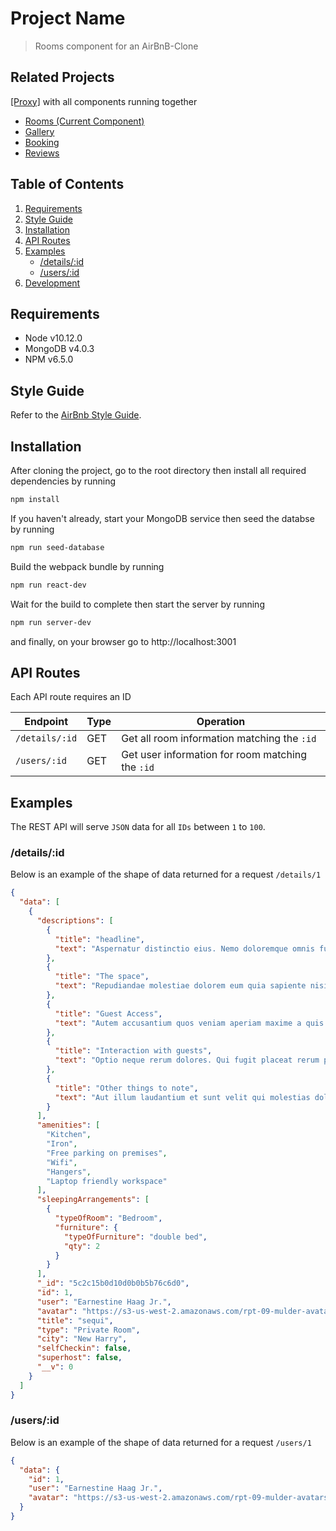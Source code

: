 # Project Name

> Rooms component for an AirBnB-Clone

## Related Projects

[[Proxy]](https://github.com/rpt09-mulder/proxy-allen) with all components running together

- [Rooms (Current Component)](https://github.com/rpt09-mulder/rooms)
- [Gallery](https://github.com/rpt09-mulder/gallery)
- [Booking](https://github.com/rpt09-mulder/booking)
- [Reviews](https://github.com/rpt09-mulder/reviews)

## Table of Contents

1. [Requirements](#Requirements)
1. [Style Guide](#Style-Guide)
1. [Installation](#Installation)
1. [API Routes](#API-Routes)
1. [Examples](#Examples)
   - [/details/:id](#/details/:id)
   - [/users/:id](#/users/:id)
1. [Development](#Development)

## Requirements

- Node v10.12.0
- MongoDB v4.0.3
- NPM v6.5.0

## Style Guide

Refer to the [AirBnb Style Guide](https://github.com/airbnb/javascript).

## Installation

After cloning the project, go to the root directory then install all required dependencies by running

```sh
npm install
```

If you haven't already, start your MongoDB service then seed the databse by running

```sh
npm run seed-database
```

Build the webpack bundle by running

```sh
npm run react-dev
```

Wait for the build to complete then start the server by running

```sh
npm run server-dev
```

and finally, on your browser go to http://localhost:3001

## API Routes

Each API route requires an ID

| Endpoint       | Type | Operation                                        |
| -------------- | ---- | ------------------------------------------------ |
| `/details/:id` | GET  | Get all room information matching the `:id`      |
| `/users/:id`   | GET  | Get user information for room matching the `:id` |

## Examples

The REST API will serve `JSON` data for all `IDs` between `1` to `100`.

### /details/:id

Below is an example of the shape of data returned for a request `/details/1`

```json
{
  "data": [
    {
      "descriptions": [
        {
          "title": "headline",
          "text": "Aspernatur distinctio eius. Nemo doloremque omnis fuga optio ut et debitis voluptatem illum. At dolores aliquid suscipit eos sint. Pariatur ut mollitia quis odit facilis temporibus."
        },
        {
          "title": "The space",
          "text": "Repudiandae molestiae dolorem eum quia sapiente nisi eum. Deleniti ut est tempora. Dignissimos et et reprehenderit voluptas ea aliquid. Sed delectus est cum qui vero eaque facilis voluptatem. Dicta et distinctio optio voluptatem quibusdam sequi corporis iste consequuntur. Quidem vero repellendus eaque minima quia."
        },
        {
          "title": "Guest Access",
          "text": "Autem accusantium quos veniam aperiam maxime a quis commodi. Voluptas eum neque tenetur nulla quae quibusdam illo et voluptas. Voluptates quis nobis. Sed facere nobis est porro laborum impedit voluptatem. Non totam harum ipsa earum quo aliquam labore est qui. Pariatur quia nulla et quis autem tenetur."
        },
        {
          "title": "Interaction with guests",
          "text": "Optio neque rerum dolores. Qui fugit placeat rerum porro. Suscipit provident hic similique eligendi est assumenda perspiciatis iure quibusdam. Hic nihil sed optio veritatis. Velit eaque enim."
        },
        {
          "title": "Other things to note",
          "text": "Aut illum laudantium et sunt velit qui molestias doloremque. Natus quis ducimus expedita dignissimos deserunt. Molestiae sapiente at quo incidunt et. Fugit omnis facere eius ex. Rerum nisi aut voluptatem molestiae ipsum. Veniam minima quas."
        }
      ],
      "amenities": [
        "Kitchen",
        "Iron",
        "Free parking on premises",
        "Wifi",
        "Hangers",
        "Laptop friendly workspace"
      ],
      "sleepingArrangements": [
        {
          "typeOfRoom": "Bedroom",
          "furniture": {
            "typeOfFurniture": "double bed",
            "qty": 2
          }
        }
      ],
      "_id": "5c2c15b0d10d0b0b5b76c6d0",
      "id": 1,
      "user": "Earnestine Haag Jr.",
      "avatar": "https://s3-us-west-2.amazonaws.com/rpt-09-mulder-avatars/person1.jpg",
      "title": "sequi",
      "type": "Private Room",
      "city": "New Harry",
      "selfCheckin": false,
      "superhost": false,
      "__v": 0
    }
  ]
}
```

### /users/:id

Below is an example of the shape of data returned for a request `/users/1`

```json
{
  "data": {
    "id": 1,
    "user": "Earnestine Haag Jr.",
    "avatar": "https://s3-us-west-2.amazonaws.com/rpt-09-mulder-avatars/person1.jpg"
  }
}
```